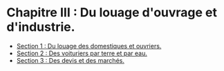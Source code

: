 # Chapitre III : Du louage d'ouvrage et d'industrie.

- [Section 1 : Du louage des domestiques et ouvriers.](section-1)
- [Section 2 : Des voituriers par terre et par eau.](section-2)
- [Section 3 : Des devis et des marchés.](section-3)
